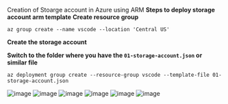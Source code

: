 Creation of Stoarge account in Azure using ARM 
**Steps to deploy storage account arm template**
**Create resource group**

```
az group create --name vscode --location 'Central US'
```
**Create the storage account**

**Switch to the folder where you have the `01-storage-account.json` or similar file**

```
az deployment group create --resource-group vscode --template-file 01-storage-account.json
```

![image](https://github.com/user-attachments/assets/89e8e107-bb7f-4071-9b27-40189f29eda5)
![image](https://github.com/user-attachments/assets/738d3d83-bff0-47a3-bce5-2cf6e66b69c8)
![image](https://github.com/user-attachments/assets/07cf9241-4961-4486-9126-0689c6eb35bf)
![image](https://github.com/user-attachments/assets/2f74e8da-6274-4c3c-b164-d07fbf6e3817)
![image](https://github.com/user-attachments/assets/f9370eef-b70b-4ffc-8d11-8672590a9edb)
![image](https://github.com/user-attachments/assets/5b5363a8-54f9-4f0d-8874-090ab2cb84f0)
